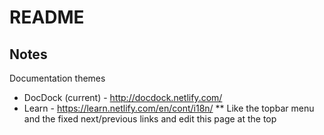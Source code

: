 # README

## Notes

Documentation themes

* DocDock (current) - http://docdock.netlify.com/
* Learn - https://learn.netlify.com/en/cont/i18n/
** Like the topbar menu and the fixed next/previous links and edit this page at the top
